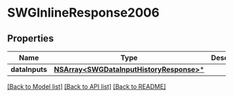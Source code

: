 # SWGInlineResponse2006

## Properties
Name | Type | Description | Notes
------------ | ------------- | ------------- | -------------
**dataInputs** | [**NSArray&lt;SWGDataInputHistoryResponse&gt;***](SWGDataInputHistoryResponse.md) |  | [optional] 

[[Back to Model list]](../README.md#documentation-for-models) [[Back to API list]](../README.md#documentation-for-api-endpoints) [[Back to README]](../README.md)


